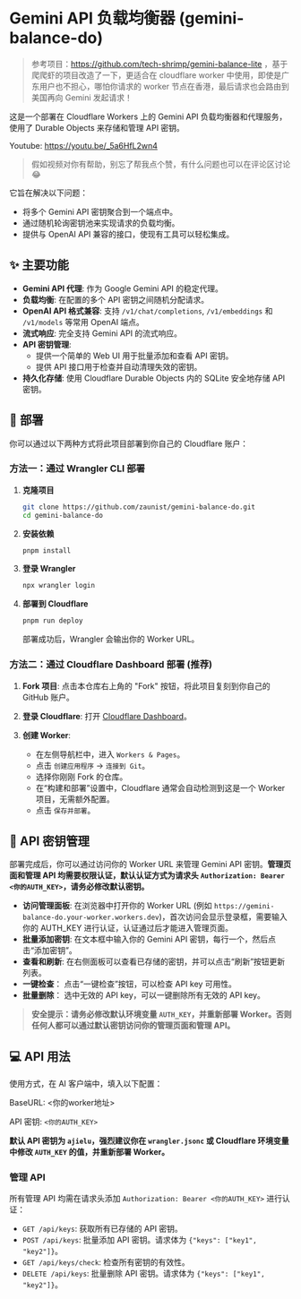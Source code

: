 # Gemini API 负载均衡器 (gemini-balance-do)

> 参考项目：https://github.com/tech-shrimp/gemini-balance-lite ，基于爬爬虾的项目改造了一下，更适合在 cloudflare worker 中使用，即使是广东用户也不担心，哪怕你请求的 worker 节点在香港，最后请求也会路由到美国再向 Gemini 发起请求！

这是一个部署在 Cloudflare Workers 上的 Gemini API 负载均衡器和代理服务，使用了 Durable Objects 来存储和管理 API 密钥。

Youtube: https://youtu.be/_5a6HfL2wn4

> 假如视频对你有帮助，别忘了帮我点个赞，有什么问题也可以在评论区讨论😂

它旨在解决以下问题：
*   将多个 Gemini API 密钥聚合到一个端点中。
*   通过随机轮询密钥池来实现请求的负载均衡。
*   提供与 OpenAI API 兼容的接口，使现有工具可以轻松集成。

## ✨ 主要功能

*   **Gemini API 代理**: 作为 Google Gemini API 的稳定代理。
*   **负载均衡**: 在配置的多个 API 密钥之间随机分配请求。
*   **OpenAI API 格式兼容**: 支持 `/v1/chat/completions`, `/v1/embeddings` 和 `/v1/models` 等常用 OpenAI 端点。
*   **流式响应**: 完全支持 Gemini API 的流式响应。
*   **API 密钥管理**:
    *   提供一个简单的 Web UI 用于批量添加和查看 API 密钥。
    *   提供 API 接口用于检查并自动清理失效的密钥。
*   **持久化存储**: 使用 Cloudflare Durable Objects 内的 SQLite 安全地存储 API 密钥。

## 🚀 部署

你可以通过以下两种方式将此项目部署到你自己的 Cloudflare 账户：

### 方法一：通过 Wrangler CLI 部署

1.  **克隆项目**
    ```bash
    git clone https://github.com/zaunist/gemini-balance-do.git
    cd gemini-balance-do
    ```

2.  **安装依赖**
    ```bash
    pnpm install
    ```

3.  **登录 Wrangler**
    ```bash
    npx wrangler login
    ```

4.  **部署到 Cloudflare**
    ```bash
    pnpm run deploy
    ```
    部署成功后，Wrangler 会输出你的 Worker URL。

### 方法二：通过 Cloudflare Dashboard 部署 (推荐)

1.  **Fork 项目**: 点击本仓库右上角的 "Fork" 按钮，将此项目复刻到你自己的 GitHub 账户。

2.  **登录 Cloudflare**: 打开 [Cloudflare Dashboard](https://dash.cloudflare.com/)。

3.  **创建 Worker**:
    *   在左侧导航栏中，进入 `Workers & Pages`。
    *   点击 `创建应用程序` -> `连接到 Git`。
    *   选择你刚刚 Fork 的仓库。
    *   在“构建和部署”设置中，Cloudflare 通常会自动检测到这是一个 Worker 项目，无需额外配置。
    *   点击 `保存并部署`。

## 🔑 API 密钥管理

部署完成后，你可以通过访问你的 Worker URL 来管理 Gemini API 密钥。**管理页面和管理 API 均需要权限认证，默认认证方式为请求头 `Authorization: Bearer <你的AUTH_KEY>`，请务必修改默认密钥。**

*   **访问管理面板**: 在浏览器中打开你的 Worker URL (例如 `https://gemini-balance-do.your-worker.workers.dev`)，首次访问会显示登录框，需要输入你的 AUTH_KEY 进行认证，认证通过后才能进入管理页面。
*   **批量添加密钥**: 在文本框中输入你的 Gemini API 密钥，每行一个，然后点击“添加密钥”。
*   **查看和刷新**: 在右侧面板可以查看已存储的密钥，并可以点击“刷新”按钮更新列表。
*   **一键检查**： 点击“一键检查”按钮，可以检查 API key 可用性。
*   **批量删除**： 选中无效的 API key，可以一键删除所有无效的 API key。

> **安全提示：请务必修改默认环境变量 `AUTH_KEY`，并重新部署 Worker。否则任何人都可以通过默认密钥访问你的管理页面和管理 API。**

## 💻 API 用法

使用方式，在 AI 客户端中，填入以下配置：

BaseURL: <你的worker地址>

API 密钥: `<你的AUTH_KEY>`

**默认 API 密钥为 `ajielu`，强烈建议你在 `wrangler.jsonc` 或 Cloudflare 环境变量中修改 `AUTH_KEY` 的值，并重新部署 Worker。**

### 管理 API

所有管理 API 均需在请求头添加 `Authorization: Bearer <你的AUTH_KEY>` 进行认证：

*   `GET /api/keys`: 获取所有已存储的 API 密钥。
*   `POST /api/keys`: 批量添加 API 密钥。请求体为 `{"keys": ["key1", "key2"]}`。
*   `GET /api/keys/check`: 检查所有密钥的有效性。
*   `DELETE /api/keys`: 批量删除 API 密钥。请求体为 `{"keys": ["key1", "key2"]}`。
